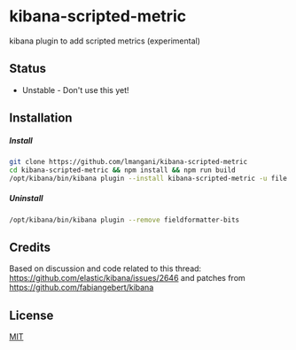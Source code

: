 kibana-scripted-metric
=================================

kibana plugin to add scripted metrics (experimental)


Status
------

* Unstable - Don't use this yet!


Installation
------------
##### Install
```bash
git clone https://github.com/lmangani/kibana-scripted-metric
cd kibana-scripted-metric && npm install && npm run build
/opt/kibana/bin/kibana plugin --install kibana-scripted-metric -u file://`pwd`/build/kibana-scripted-metric-0.0.1.zip
```

##### Uninstall
```bash
/opt/kibana/bin/kibana plugin --remove fieldformatter-bits
```

Credits
-------
Based on discussion and code related to this thread: https://github.com/elastic/kibana/issues/2646 
and patches from https://github.com/fabiangebert/kibana

License
-------
[MIT](/LICENSE)
